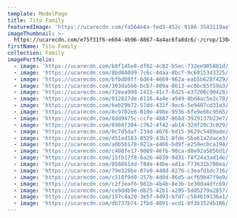 ```yaml
---
template: ModelPage
title: Tito Family
featuredImage: 'https://ucarecdn.com/fa564e4a-fed3-452c-9186-3543119aeff0/'
imageThumbnail: >-
  https://ucarecdn.com/e75f31f6-e664-4b96-8867-4a4ac6fa8dc6/-/crop/1304x1633/427,0/-/preview/
firstName: Tito Family
collection: Family
imagePortfolio:
  - image: 'https://ucarecdn.com/b8f145e8-df02-4c82-b5ec-732ee905881d/'
  - image: 'https://ucarecdn.com/8bd840d9-7c6c-4daa-8bcf-9c6015343325/'
  - image: 'https://ucarecdn.com/bfbdb9ff-6d64-4669-962a-eab5b628f429/'
  - image: 'https://ucarecdn.com/303da566-bcb7-409a-8613-ec0bc65f59a3/'
  - image: 'https://ucarecdn.com/72eea999-2415-41c7-8d25-e37206c90428/'
  - image: 'https://ucarecdn.com/912827de-6116-4a4e-a949-8bd4ac5e2c78/'
  - image: 'https://ucarecdn.com/6eb29b72-57dd-432f-9ec6-5e9407cd31a3/'
  - image: 'https://ucarecdn.com/8c9702e6-819e-498e-9536-6fe9e66c9565/'
  - image: 'https://ucarecdn.com/8dd9475c-ccfe-4887-868d-3929137b23e7/'
  - image: 'https://ucarecdn.com/6904f304-c762-4f42-ab14-32df20c3c029/'
  - image: 'https://ucarecdn.com/8c7d5daf-234d-4676-bd15-9629c5489ade/'
  - image: 'https://ucarecdn.com/d51ed183-8529-43b1-8fde-5ba61a2dace3/'
  - image: 'https://ucarecdn.com/a0b5b178-921a-4466-bd9f-e259ecbca194/'
  - image: 'https://ucarecdn.com/c408fe17-9009-46fb-90ca-d8e92a5856d1/'
  - image: 'https://ucarecdn.com/15fb17f8-6a26-4030-9d31-f8f24a3ad14e/'
  - image: 'https://ucarecdn.com/058861dd-f8de-44be-ad1a-f73631b708ea/'
  - image: 'https://ucarecdn.com/79e329be-87e0-448d-8276-c3eafd1dc716/'
  - image: 'https://ucarecdn.com/c318f9d0-257b-4d0d-86d5-acf69b47f9e9/'
  - image: 'https://ucarecdn.com/c2f3eaf6-981b-4b4b-8e3b-1e30da4dfc69/'
  - image: 'https://ucarecdn.com/ce9ddb9e-db25-42b1-a295-5dd5279a2857/'
  - image: 'https://ucarecdn.com/157c4a20-3e5f-4493-bfd7-c584b19136a1/'
  - image: 'https://ucarecdn.com/db737b74-2fbd-4091-acd1-0f3b3524b186/'
---
```


